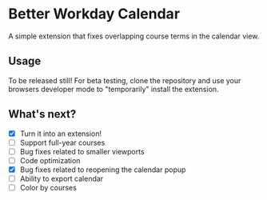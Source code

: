 # Better Workday Calendar

A simple extension that fixes overlapping course terms in the calendar view.

## Usage

To be released still! For beta testing, clone the repository and use your browsers developer mode to "temporarily" install the extension.

## What's next?

- [x] Turn it into an extension!
- [ ] Support full-year courses
- [ ] Bug fixes related to smaller viewports
- [ ] Code optimization
- [x] Bug fixes related to reopening the calendar popup
- [ ] Ability to export calendar
- [ ] Color by courses

